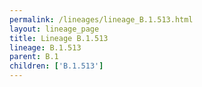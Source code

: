 ```yaml
---
permalink: /lineages/lineage_B.1.513.html
layout: lineage_page
title: Lineage B.1.513
lineage: B.1.513
parent: B.1
children: ['B.1.513']
---
```

